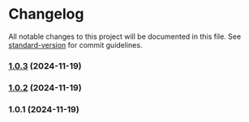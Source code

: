 # Changelog

All notable changes to this project will be documented in this file. See [standard-version](https://github.com/conventional-changelog/standard-version) for commit guidelines.

### [1.0.3](https://github.com/r3plica/css-variable-extractor/compare/v1.0.2...v1.0.3) (2024-11-19)

### [1.0.2](https://github.com/r3plica/css-variable-extractor/compare/v1.0.1...v1.0.2) (2024-11-19)

### 1.0.1 (2024-11-19)

